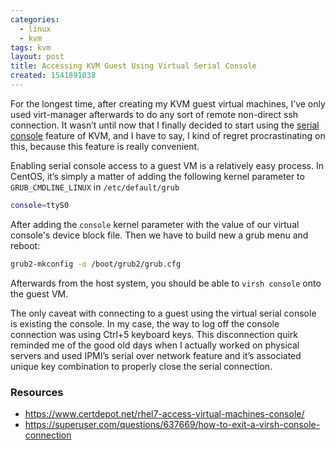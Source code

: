 ```yaml
---
categories:
  - linux
  - kvm
tags: kvm
layout: post
title: Accessing KVM Guest Using Virtual Serial Console
created: 1541891038
---
```


For the longest time, after creating my KVM guest virtual machines, I’ve only used virt-manager afterwards to do any sort of remote non-direct ssh connection. It wasn’t until now that I finally decided to start using the <a href="https://access.redhat.com/documentation/en-us/red_hat_enterprise_linux/7/html/virtualization_deployment_and_administration_guide/sect-domain_commands-connecting_the_serial_console_for_the_guest_virtual_machine" target="_blank">serial console</a> feature of KVM, and I have to say, I kind of regret procrastinating on this, because this feature is really convenient.

Enabling serial console access to a guest VM is a relatively easy process.
In CentOS, it’s simply a matter of adding the following kernel parameter to `GRUB_CMDLINE_LINUX` in `/etc/default/grub`

```bash
console=ttyS0
```

After adding the `console` kernel parameter with the value of our virtual console's device block file. Then we have to build new a grub menu and reboot:

```bash
grub2-mkconfig -o /boot/grub2/grub.cfg
```

Afterwards from the host system, you should be able to `virsh console` onto the guest VM.

The only caveat with connecting to a guest using the virtual serial console is existing the console. In my case, the way to log off the console connection was using Ctrl+5 keyboard keys. This disconnection quirk reminded me of the good old days when I actually worked on physical servers and used IPMI’s serial over network feature and it’s associated unique key combination to properly close the serial connection.

### Resources

* <a href="https://www.certdepot.net/rhel7-access-virtual-machines-console/" target="_blank">https://www.certdepot.net/rhel7-access-virtual-machines-console/</a>
* <a href="https://superuser.com/questions/637669/how-to-exit-a-virsh-console-connection" target="_blank">https://superuser.com/questions/637669/how-to-exit-a-virsh-console-connection</a>
